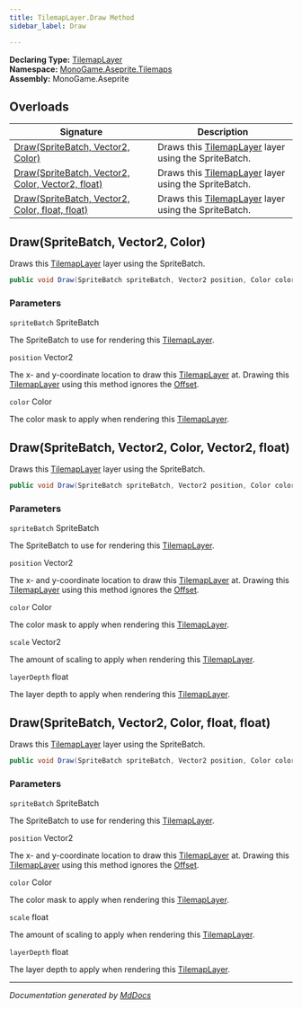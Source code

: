 ```yaml
---
title: TilemapLayer.Draw Method
sidebar_label: Draw

---
```


**Declaring Type:** [TilemapLayer](../)  
**Namespace:** [MonoGame.Aseprite.Tilemaps](../../)  
**Assembly:** MonoGame.Aseprite

## Overloads

| Signature                                                                                         | Description                                                         |
| ------------------------------------------------------------------------------------------------- | ------------------------------------------------------------------- |
| [Draw(SpriteBatch, Vector2, Color)](#drawspritebatch-vector2-color)                               | Draws this [TilemapLayer](../) layer using the SpriteBatch. |
| [Draw(SpriteBatch, Vector2, Color, Vector2, float)](#drawspritebatch-vector2-color-vector2-float) | Draws this [TilemapLayer](../) layer using the SpriteBatch. |
| [Draw(SpriteBatch, Vector2, Color, float, float)](#drawspritebatch-vector2-color-float-float)     | Draws this [TilemapLayer](../) layer using the SpriteBatch. |

## Draw(SpriteBatch, Vector2, Color)

Draws this [TilemapLayer](../) layer using the SpriteBatch.

```csharp
public void Draw(SpriteBatch spriteBatch, Vector2 position, Color color);
```

### Parameters

`spriteBatch`  SpriteBatch

The SpriteBatch to use for rendering this [TilemapLayer](../).

`position`  Vector2

The x\- and y\-coordinate location to draw this [TilemapLayer](../) at.  Drawing this [TilemapLayer](../) using this method ignores the [Offset](../Properties/Offset.md).

`color`  Color

The color mask to apply when rendering this [TilemapLayer](../).

## Draw(SpriteBatch, Vector2, Color, Vector2, float)

Draws this [TilemapLayer](../) layer using the SpriteBatch.

```csharp
public void Draw(SpriteBatch spriteBatch, Vector2 position, Color color, Vector2 scale, float layerDepth);
```

### Parameters

`spriteBatch`  SpriteBatch

The SpriteBatch to use for rendering this [TilemapLayer](../).

`position`  Vector2

The x\- and y\-coordinate location to draw this [TilemapLayer](../) at.  Drawing this [TilemapLayer](../) using this method ignores the [Offset](../Properties/Offset.md).

`color`  Color

The color mask to apply when rendering this [TilemapLayer](../).

`scale`  Vector2

The amount of scaling to apply when rendering this [TilemapLayer](../).

`layerDepth`  float

The layer depth to apply when rendering this [TilemapLayer](../).

## Draw(SpriteBatch, Vector2, Color, float, float)

Draws this [TilemapLayer](../) layer using the SpriteBatch.

```csharp
public void Draw(SpriteBatch spriteBatch, Vector2 position, Color color, float scale, float layerDepth);
```

### Parameters

`spriteBatch`  SpriteBatch

The SpriteBatch to use for rendering this [TilemapLayer](../).

`position`  Vector2

The x\- and y\-coordinate location to draw this [TilemapLayer](../) at.  Drawing this [TilemapLayer](../) using this method ignores the [Offset](../Properties/Offset.md).

`color`  Color

The color mask to apply when rendering this [TilemapLayer](../).

`scale`  float

The amount of scaling to apply when rendering this [TilemapLayer](../).

`layerDepth`  float

The layer depth to apply when rendering this [TilemapLayer](../).

___

*Documentation generated by [MdDocs](https://github.com/ap0llo/mddocs)*
